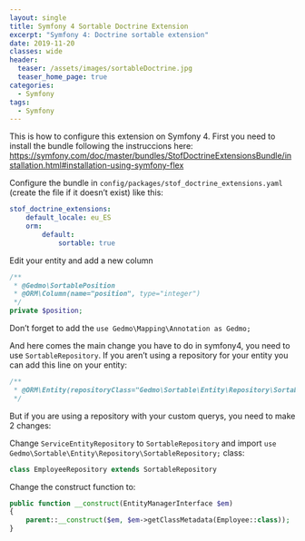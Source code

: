 ```yaml
---
layout: single
title: Symfony 4 Sortable Doctrine Extension
excerpt: "Symfony 4: Doctrine sortable extension"
date: 2019-11-20
classes: wide
header:
  teaser: /assets/images/sortableDoctrine.jpg
  teaser_home_page: true
categories:
  - Symfony
tags:
  - Symfony
---
```


This is how to configure this extension on Symfony 4. First you need to install the bundle following the instruccions here: https://symfony.com/doc/master/bundles/StofDoctrineExtensionsBundle/installation.html#installation-using-symfony-flex

Configure the bundle in `config/packages/stof_doctrine_extensions.yaml` (create the file if it doesn’t exist) like this:

```yaml
stof_doctrine_extensions:
    default_locale: eu_ES
    orm:
        default:
            sortable: true
```

Edit your entity and add a new column

```php
/**
 * @Gedmo\SortablePosition
 * @ORM\Column(name="position", type="integer")
 */
private $position;
```

Don’t forget to add the `use Gedmo\Mapping\Annotation as Gedmo;`

And here comes the main change you have to do in symfony4, you need to use `SortableRepository`. If you aren’t using a repository for your entity you can add this line on your entity:

```php
/**
 * @ORM\Entity(repositoryClass="Gedmo\Sortable\Entity\Repository\SortableRepository")
 */
```

But if you are using a repository with your custom querys, you need to make 2 changes:

Change `ServiceEntityRepository` to `SortableRepository` and import `use Gedmo\Sortable\Entity\Repository\SortableRepository;` class:

  ```php
  class EmployeeRepository extends SortableRepository
  ```

Change the construct function to:

  ```php
  public function __construct(EntityManagerInterface $em)
  {
      parent::__construct($em, $em->getClassMetadata(Employee::class));
  }
  ```